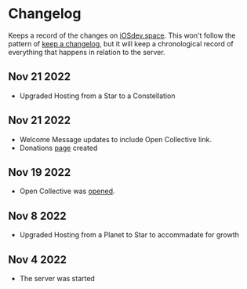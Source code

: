 # Changelog

Keeps a record of the changes on [iOSdev.space](https://iosdev.space). This won't follow the pattern of [keep a changelog](https://keepachangelog.com/en/1.0.0/), but it will keep a chronological record of everything that happens in relation to the server.

## Nov 21 2022

- Upgraded Hosting from a Star to a Constellation

## Nov 21 2022

- Welcome Message updates to include Open Collective link.
- Donations [page](./docs/donations.md) created

## Nov 19 2022

- Open Collective was [opened](https://opencollective.com/iosdevspace).

## Nov 8 2022

- Upgraded Hosting from a Planet to Star to accommadate for growth

## Nov 4 2022

- The server was started
